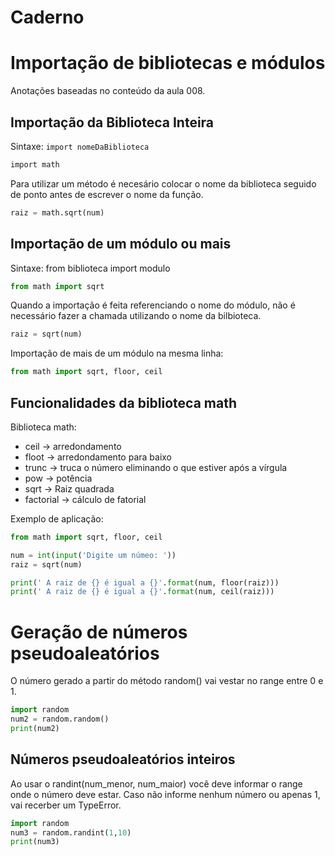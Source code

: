 # Caderno


# Importação de bibliotecas e módulos

Anotações baseadas no conteúdo da aula 008.

## Importação da Biblioteca Inteira

Sintaxe: `import nomeDaBiblioteca`

```txt
import math
```

Para utilizar um método é necesário colocar o nome da biblioteca seguido de ponto antes de escrever o nome da função.

```py
raiz = math.sqrt(num)
```

## Importação de um módulo ou mais

Sintaxe: from biblioteca import modulo

```py
from math import sqrt
```
Quando a importação é feita referenciando o nome do módulo, não é necessário fazer a chamada utilizando o nome da bilbioteca.

```py
raiz = sqrt(num)
```

Importação de mais de um módulo na mesma linha:

```py
from math import sqrt, floor, ceil
```


## Funcionalidades da biblioteca math

Biblioteca math:
* ceil -> arredondamento
* floot -> arredondamento para baixo
* trunc -> truca o número eliminando o que estiver após a vírgula
* pow -> potência
* sqrt -> Raiz quadrada
* factorial ->  cálculo de fatorial


Exemplo de aplicação:

```py
from math import sqrt, floor, ceil

num = int(input('Digite um númeo: '))
raiz = sqrt(num)

print(' A raiz de {} é igual a {}'.format(num, floor(raiz)))
print(' A raiz de {} é igual a {}'.format(num, ceil(raiz)))
```

# Geração de números pseudoaleatórios

O número gerado a partir do método random() vai vestar no range entre 0 e 1.
```py
import random
num2 = random.random()
print(num2)
```
## Números pseudoaleatórios inteiros
Ao usar o randint(num_menor, num_maior) você deve informar o range onde o número deve estar. Caso não informe nenhum número ou apenas 1, vai recerber um TypeError.

```py
import random
num3 = random.randint(1,10)
print(num3)
```
